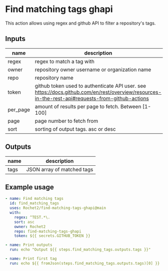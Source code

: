 # Find matching tags ghapi

This action allows using regex and github API to filter a repository's tags.

## Inputs

| name |  description |  required |  default |
|---|---|---|---|
| regex |  regex to match a tag with |  true |  |
| owner |  repository owner username or organization name |  true |  |
| repo |  repository name |  true |  |
| token |  github token used to authenticate API user. see https://docs.github.com/en/rest/overview/resources-in-the-rest-api#requests-from-github-actions |  true |  |
| per_page |  amount of results per page to fetch. Between [1-100] |  false |  30 |
| page |  page number to fetch from |  false |  1 |
| sort |  sorting of output tags. asc or desc |  false |  asc |

## Outputs

| name |  description |
|---|---|
| tags |  JSON array of matched tags |

## Example usage

```yml
- name: Find matching tags
  id: find_matching_tags
  uses: Rochet2/find-matching-tags-ghapi@main
  with:
    regex: ^TEST.*\.
    sort: asc
    owner: Rochet2
    repo: find-matching-tags-ghapi
    token: ${{ secrets.GITHUB_TOKEN }}

- name: Print outputs
  run: echo "Output ${{ steps.find_matching_tags.outputs.tags }}"

- name: Print first tag
  run: echo ${{ fromJson(steps.find_matching_tags.outputs.tags)[0] }}
```
